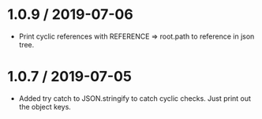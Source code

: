 # 1.0.9 / 2019-07-06

- Print cyclic references with REFERENCE => root.path to reference in json tree.

# 1.0.7 / 2019-07-05

- Added try catch to JSON.stringify to catch cyclic checks. Just print out the object keys.
